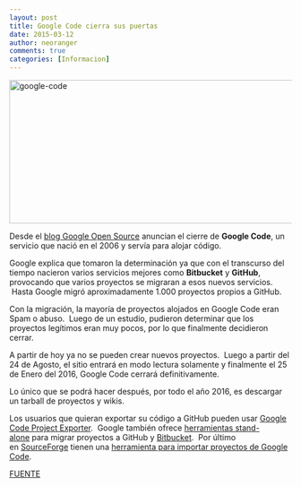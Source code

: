 ```yaml
---
layout: post
title: Google Code cierra sus puertas
date: 2015-03-12
author: neoranger
comments: true
categories: [Informacion]
---
```

<img class="  wp-image-2527 aligncenter" src="https://blogneositelinux.files.wordpress.com/2016/10/google-code.jpg" alt="google-code" width="567" height="256" />

Desde el <a title="Google Open Source Blog" href="http://google-opensource.blogspot.com/2015/03/farewell-to-google-code.html" target="_blank">blog Google Open Source</a> anuncian el cierre de <strong>Google Code</strong>, un servicio que nació en el 2006 y servía para alojar código.

Google explica que tomaron la determinación ya que con el transcurso del tiempo nacieron varios servicios mejores como <strong>Bitbucket</strong> y <strong>GitHub</strong>, provocando que varios proyectos se migraran a esos nuevos servicios.  Hasta Google migró aproximadamente 1.000 proyectos propios a GitHub.

Con la migración, la mayoría de proyectos alojados en Google Code eran Spam o abuso.  Luego de un estudio, pudieron determinar que los proyectos legítimos eran muy pocos, por lo que finalmente decidieron cerrar.

A partir de hoy ya no se pueden crear nuevos proyectos.  Luego a partir del 24 de Agosto, el sitio entrará en modo lectura solamente y finalmente el 25 de Enero del 2016, Google Code cerrará definitivamente.

Lo único que se podrá hacer después, por todo el año 2016, es descargar un tarball de proyectos y wikis.

Los usuarios que quieran exportar su código a GitHub pueden usar <a title="Google Code Export to Github" href="http://code.google.com/export-to-github" target="_blank">Google Code Project Exporter</a>.  Google también ofrece <a href="http://code.google.com/p/support-tools/">herramientas stand-alone</a> para migrar proyectos a GitHub y <a href="https://bitbucket.org/">Bitbucket</a>.  Por último en <a href="http://sourceforge.net/">SourceForge</a> tienen una <a href="http://sourceforge.net/p/forge/documentation/Google%20Code%20Importer/">herramienta para importar proyectos de Google Code</a>.

<a href="http://geeksroom.com/2015/03/google-anuncia-el-cierre-de-su-servicio-google-code/92586/">FUENTE</a>
